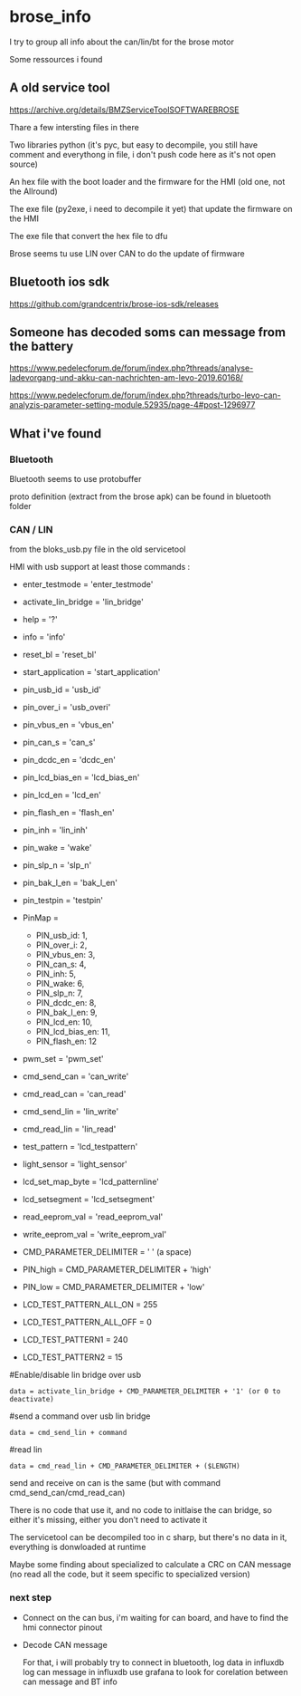 # brose_info

I try to group all info about the can/lin/bt for the brose motor

Some ressources i found

## A old service tool
https://archive.org/details/BMZServiceToolSOFTWAREBROSE

Thare a few intersting files in there

Two libraries python (it's pyc, but easy to decompile, you still have comment and everythong in file, i don't push code here as it's not open source)

An hex file with the boot loader and the firmware for the HMI (old one, not the Allround)

The exe file (py2exe, i need to decompile it yet) that update the firmware on the HMI

The exe file that convert the hex file to dfu

Brose seems tu use LIN over CAN to do the update of firmware

## Bluetooth ios sdk

https://github.com/grandcentrix/brose-ios-sdk/releases

## Someone has decoded soms can message from the battery
https://www.pedelecforum.de/forum/index.php?threads/analyse-ladevorgang-und-akku-can-nachrichten-am-levo-2019.60168/

https://www.pedelecforum.de/forum/index.php?threads/turbo-levo-can-analyzis-parameter-setting-module.52935/page-4#post-1296977

## What i've found

### Bluetooth

Bluetooth seems to use protobuffer

proto definition (extract from the brose apk) can be found in bluetooth folder

### CAN / LIN
from the bloks_usb.py file in the old servicetool

HMI with usb support at least those commands :

- enter_testmode = 'enter_testmode'
- activate_lin_bridge = 'lin_bridge'
- help = '?'
- info = 'info'
- reset_bl = 'reset_bl'
- start_application = 'start_application'
- pin_usb_id = 'usb_id'
- pin_over_i = 'usb_overi'
- pin_vbus_en = 'vbus_en'
- pin_can_s = 'can_s'
- pin_dcdc_en = 'dcdc_en'
- pin_lcd_bias_en = 'lcd_bias_en'
- pin_lcd_en = 'lcd_en'
- pin_flash_en = 'flash_en'
- pin_inh = 'lin_inh'
- pin_wake = 'wake'
- pin_slp_n = 'slp_n'
- pin_bak_l_en = 'bak_l_en'
- pin_testpin = 'testpin'
- PinMap = 
    - PIN_usb_id: 1, 
    - PIN_over_i: 2, 
    - PIN_vbus_en: 3, 
    - PIN_can_s: 4, 
    - PIN_inh: 5, 
    - PIN_wake: 6, 
    - PIN_slp_n: 7, 
    - PIN_dcdc_en: 8, 
    - PIN_bak_l_en: 9, 
    - PIN_lcd_en: 10, 
    - PIN_lcd_bias_en: 11, 
    - PIN_flash_en: 12
- pwm_set = 'pwm_set'
- cmd_send_can = 'can_write'
- cmd_read_can = 'can_read'
- cmd_send_lin = 'lin_write'
- cmd_read_lin = 'lin_read'
- test_pattern = 'lcd_testpattern'
- light_sensor = 'light_sensor'
- lcd_set_map_byte = 'lcd_patternline'
- lcd_setsegment = 'lcd_setsegment'
- read_eeprom_val = 'read_eeprom_val'
- write_eeprom_val = 'write_eeprom_val'

- CMD_PARAMETER_DELIMITER = ' ' (a space)
- PIN_high = CMD_PARAMETER_DELIMITER + 'high'
- PIN_low = CMD_PARAMETER_DELIMITER + 'low'
- LCD_TEST_PATTERN_ALL_ON = 255
- LCD_TEST_PATTERN_ALL_OFF = 0
- LCD_TEST_PATTERN1 = 240
- LCD_TEST_PATTERN2 = 15

#Enable/disable lin bridge over usb
```
data = activate_lin_bridge + CMD_PARAMETER_DELIMITER + '1' (or 0 to deactivate)
```
#send a command over usb lin bridge
```
data = cmd_send_lin + command
```
#read lin
```
data = cmd_read_lin + CMD_PARAMETER_DELIMITER + ($LENGTH)
```

send and receive on can is the same (but with command cmd_send_can/cmd_read_can)

There is no code that use it, and no code to initlaise the can bridge, so either it's missing, either you don't need to activate it

The servicetool can be decompiled too in c sharp, but there's no data in it, everything is donwloaded at runtime

Maybe some finding about specialized to calculate a CRC on CAN message (no read all the code, but it seem specific to specialized version)

### next step
- Connect on the can bus, i'm waiting for can board, and have to find the hmi connector pinout

- Decode CAN message

    For that, i will probably try to connect in bluetooth, log data in influxdb
    log can message in influxdb
    use grafana to look for corelation between can message and BT info


